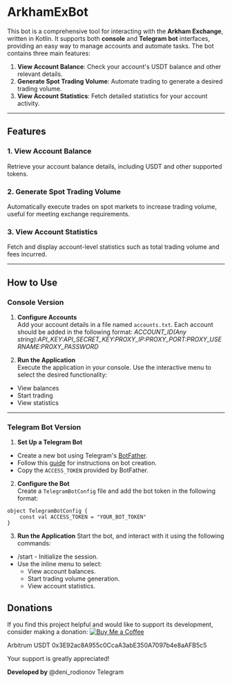 # ArkhamExBot

This bot is a comprehensive tool for interacting with the **Arkham Exchange**, written in Kotlin. It supports both **console** and **Telegram bot** interfaces, providing an easy way to manage accounts and automate tasks. The bot contains three main features:

1. **View Account Balance**: Check your account's USDT balance and other relevant details.
2. **Generate Spot Trading Volume**: Automate trading to generate a desired trading volume.
3. **View Account Statistics**: Fetch detailed statistics for your account activity.

---

## Features

### 1. View Account Balance
Retrieve your account balance details, including USDT and other supported tokens.

### 2. Generate Spot Trading Volume
Automatically execute trades on spot markets to increase trading volume, useful for meeting exchange requirements.

### 3. View Account Statistics
Fetch and display account-level statistics such as total trading volume and fees incurred.

---

## How to Use

### Console Version

1. **Configure Accounts**  
   Add your account details in a file named `accounts.txt`. Each account should be added in the following format:
   _ACCOUNT_ID(Any string):API_KEY:API_SECRET_KEY:PROXY_IP:PROXY_PORT:PROXY_USERNAME:PROXY_PASSWORD_

2. **Run the Application**  
Execute the application in your console. Use the interactive menu to select the desired functionality:
- View balances
- Start trading
- View statistics

---

### Telegram Bot Version

1. **Set Up a Telegram Bot**  
- Create a new bot using Telegram's [BotFather](https://core.telegram.org/bots#botfather).
- Follow this [guide](https://core.telegram.org/bots/tutorial) for instructions on bot creation.
- Copy the `ACCESS_TOKEN` provided by BotFather.

2. **Configure the Bot**  
Create a `TelegramBotConfig` file and add the bot token in the following format:  
```
object TelegramBotConfig {
    const val ACCESS_TOKEN = "YOUR_BOT_TOKEN"
}
```

3. **Run the Application** 
Start the bot, and interact with it using the following commands:
 - /start - Initialize the session.
 - Use the inline menu to select:
   - View account balances.
   - Start trading volume generation.
   - View account statistics.

## Donations
If you find this project helpful and would like to support its development, consider making a donation:
[![Buy Me a Coffee](https://cdn.buymeacoffee.com/buttons/v2/default-yellow.png)](https://www.buymeacoffee.com/antiglobalist)

Arbitrum USDT 0x3E92ac8A955c0CcaA3abE350A7097b4e8aAFB5c5

Your support is greatly appreciated!

**Developed by** @deni_rodionov Telegram
